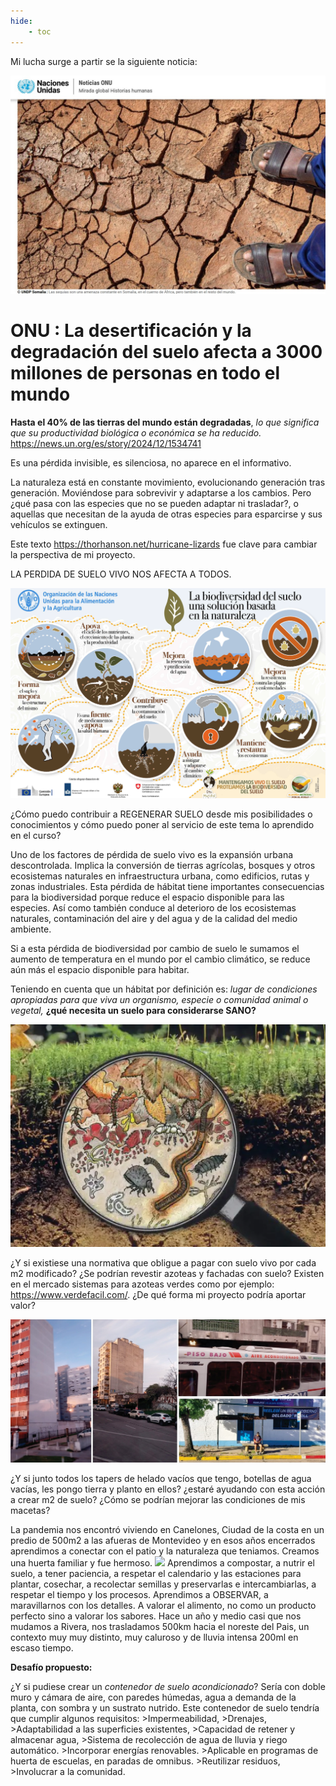 ```yaml
---
hide:
    - toc
---
```

Mi lucha surge a partir se la siguiente noticia:

![](../images/ProyectoIntegrador/suelodegradado.jpg )

# ONU : La desertificación y la degradación del suelo afecta a 3000 millones de personas en todo el mundo

**Hasta el 40% de las tierras del mundo están degradadas**, *lo que significa que su productividad biológica o económica se ha reducido.*
https://news.un.org/es/story/2024/12/1534741

Es una pérdida invisible, es silenciosa, no aparece en el informativo.

La naturaleza está en constante movimiento, evolucionando generación tras generación. Moviéndose para sobrevivir y adaptarse a los cambios. Pero ¿qué pasa con las especies que no se pueden adaptar ni trasladar?, o aquellas que necesitan de la ayuda de otras especies para esparcirse y sus vehículos se extinguen.

Este texto https://thorhanson.net/hurricane-lizards fue clave para cambiar la perspectiva de mi proyecto.

LA PERDIDA DE SUELO VIVO NOS AFECTA A TODOS.

![](../images/ProyectoIntegrador/biodiversidad.png)


 ¿Cómo puedo contribuir a REGENERAR SUELO desde mis posibilidades o conocimientos y cómo puedo poner al servicio de este tema lo aprendido en el curso?


Uno de los factores de pérdida de suelo vivo es la expansión urbana descontrolada. Implica la conversión de tierras agrícolas, bosques y otros ecosistemas naturales en infraestructura urbana, como edificios, rutas y zonas industriales. Esta pérdida de hábitat tiene importantes consecuencias para la biodiversidad porque reduce el espacio disponible para las especies. Así como también conduce al deterioro de los ecosistemas naturales, contaminación del aire y del agua y de la calidad del medio ambiente. 

Si a esta pérdida de biodiversidad por cambio de suelo le sumamos el aumento de temperatura en el mundo por el cambio climático, se reduce aún más el espacio disponible para habitar. 

Teniendo en cuenta que un hábitat por definición es: *lugar de condiciones apropiadas para que viva un organismo, especie o comunidad animal o vegetal,* **¿qué necesita un suelo para considerarse SANO?**

![](../images/ProyectoIntegrador/lupa.png)

¿Y si existiese una normativa que obligue a pagar con suelo vivo por cada m2 modificado? ¿Se podrían revestir azoteas y fachadas con suelo?  Existen en el mercado sistemas para azoteas verdes como por ejemplo: https://www.verdefacil.com/. ¿De qué forma mi proyecto podría aportar valor?

![](../images/ProyectoIntegrador/superficies.jpg)

¿Y si junto todos los tapers de helado vacíos que tengo, botellas de agua vacías,  les pongo tierra y planto en ellos? ¿estaré ayudando con esta acción a crear m2 de suelo? ¿Cómo se podrían mejorar las condiciones de mis macetas?

La pandemia nos encontró viviendo en Canelones, Ciudad de la costa en un predio de 500m2 a las afueras de Montevideo y en esos años encerrados aprendimos a conectar con el patio y la naturaleza que teniamos. Creamos una huerta familiar y fue hermoso.
![](../images/ProyectoIntegrador/pandemia.png)
Aprendimos a compostar, a nutrir el suelo, a tener paciencia, a respetar el calendario y las estaciones para plantar, cosechar, a recolectar semillas y preservarlas e intercambiarlas, a respetar el tiempo y los procesos. Aprendimos a OBSERVAR, a maravillarnos con los detalles. A valorar el alimento, no como un producto perfecto sino a valorar los sabores.
Hace un año y medio casi que nos mudamos a Rivera, nos trasladamos 500km hacia el noreste del Pais, un contexto muy muy distinto, muy caluroso y de lluvia intensa 200ml en escaso tiempo.

**Desafío propuesto:**

¿Y si pudiese crear un *contenedor de suelo acondicionado*? Sería con doble muro y cámara de aire, con paredes húmedas, agua a demanda de la planta, con sombra y un sustrato nutrido. 
Este contenedor de suelo tendría que cumplir algunos requisitos: 
    >Impermeabilidad,
    >Drenajes,
    >Adaptabilidad a las superficies existentes,
    >Capacidad de retener y almacenar agua,
    >Sistema de recolección de agua de lluvia y riego automático.
    >Incorporar energías renovables.
    >Aplicable en programas de huerta de escuelas, en paradas de omnibus. 
    >Reutilizar residuos, 
    >Involucrar a la comunidad.



